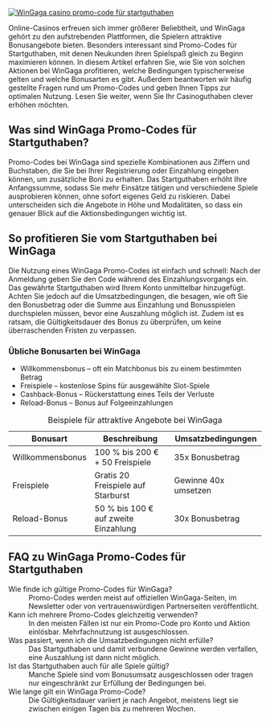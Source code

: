 [![WinGaga casino promo-code für startguthaben](https://123-caf.pages.dev/gitsignup.png)](https://vrmoo.ru/Bt82HjjY)

<div>     <p>Online-Casinos erfreuen sich immer größerer Beliebtheit, und WinGaga gehört zu den aufstrebenden Plattformen, die Spielern attraktive Bonusangebote bieten. Besonders interessant sind Promo-Codes für Startguthaben, mit denen Neukunden ihren Spielspaß gleich zu Beginn maximieren können. In diesem Artikel erfahren Sie, wie Sie von solchen Aktionen bei WinGaga profitieren, welche Bedingungen typischerweise gelten und welche Bonusarten es gibt. Außerdem beantworten wir häufig gestellte Fragen rund um Promo-Codes und geben Ihnen Tipps zur optimalen Nutzung. Lesen Sie weiter, wenn Sie Ihr Casinoguthaben clever erhöhen möchten.</p>    <h2>Was sind WinGaga Promo-Codes für Startguthaben?</h2>   <p>Promo-Codes bei WinGaga sind spezielle Kombinationen aus Ziffern und Buchstaben, die Sie bei Ihrer Registrierung oder Einzahlung eingeben können, um zusätzliche Boni zu erhalten. Das Startguthaben erhöht Ihre Anfangssumme, sodass Sie mehr Einsätze tätigen und verschiedene Spiele ausprobieren können, ohne sofort eigenes Geld zu riskieren. Dabei unterscheiden sich die Angebote in Höhe und Modalitäten, so dass ein genauer Blick auf die Aktionsbedingungen wichtig ist.</p>      <h2>So profitieren Sie vom Startguthaben bei WinGaga</h2>   <p>Die Nutzung eines WinGaga Promo-Codes ist einfach und schnell: Nach der Anmeldung geben Sie den Code während des Einzahlungsvorgangs ein. Das gewährte Startguthaben wird Ihrem Konto unmittelbar hinzugefügt. Achten Sie jedoch auf die Umsatzbedingungen, die besagen, wie oft Sie den Bonusbetrag oder die Summe aus Einzahlung und Bonusspielen durchspielen müssen, bevor eine Auszahlung möglich ist. Zudem ist es ratsam, die Gültigkeitsdauer des Bonus zu überprüfen, um keine überraschenden Fristen zu verpassen.</p>    <h3>Übliche Bonusarten bei WinGaga</h3>   <ul>     <li>Willkommensbonus – oft ein Matchbonus bis zu einem bestimmten Betrag</li>     <li>Freispiele – kostenlose Spins für ausgewählte Slot-Spiele</li>     <li>Cashback-Bonus – Rückerstattung eines Teils der Verluste</li>     <li>Reload-Bonus – Bonus auf Folgeeinzahlungen</li>   </ul>    <table>     <caption>Beispiele für attraktive Angebote bei WinGaga</caption>     <thead>       <tr>         <th>Bonusart</th>         <th>Beschreibung</th>         <th>Umsatzbedingungen</th>       </tr>     </thead>     <tbody>       <tr>         <td>Willkommensbonus</td>         <td>100 % bis 200 € + 50 Freispiele</td>         <td>35x Bonusbetrag</td>       </tr>       <tr>         <td>Freispiele</td>         <td>Gratis 20 Freispiele auf Starburst</td>         <td>Gewinne 40x umsetzen</td>       </tr>       <tr>         <td>Reload-Bonus</td>         <td>50 % bis 100 € auf zweite Einzahlung</td>         <td>30x Bonusbetrag</td>       </tr>     </tbody>   </table>    <h2>FAQ zu WinGaga Promo-Codes für Startguthaben</h2>   <dl>     <dt>Wie finde ich gültige Promo-Codes für WinGaga?</dt>     <dd>Promo-Codes werden meist auf offiziellen WinGaga-Seiten, im Newsletter oder von vertrauenswürdigen Partnerseiten veröffentlicht.</dd>      <dt>Kann ich mehrere Promo-Codes gleichzeitig verwenden?</dt>     <dd>In den meisten Fällen ist nur ein Promo-Code pro Konto und Aktion einlösbar. Mehrfachnutzung ist ausgeschlossen.</dd>      <dt>Was passiert, wenn ich die Umsatzbedingungen nicht erfülle?</dt>     <dd>Das Startguthaben und damit verbundene Gewinne werden verfallen, eine Auszahlung ist dann nicht möglich.</dd>      <dt>Ist das Startguthaben auch für alle Spiele gültig?</dt>     <dd>Manche Spiele sind vom Bonusumsatz ausgeschlossen oder tragen nur eingeschränkt zur Erfüllung der Bedingungen bei.</dd>      <dt>Wie lange gilt ein WinGaga Promo-Code?</dt>     <dd>Die Gültigkeitsdauer variiert je nach Angebot, meistens liegt sie zwischen einigen Tagen bis zu mehreren Wochen.</dd>   </dl> </div>